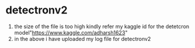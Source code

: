 # detectronv2

1. the size of the file is too high kindly refer my kaggle id for the detetcron model"https://www.kaggle.com/adharsh1623"
2. in the above i have uploaded my log file for detectronv2
